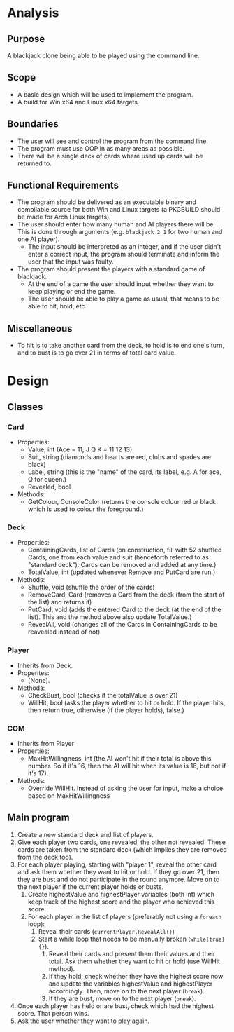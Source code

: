 # Analysis

## Purpose

A blackjack clone being able to be played using the command line.

## Scope

* A basic design which will be used to implement the program.
* A build for Win x64 and Linux x64 targets.

## Boundaries

* The user will see and control the program from the command line.
* The program must use OOP in as many areas as possible.
* There will be a single deck of cards where used up cards will be returned to.

## Functional Requirements

* The program should be delivered as an executable binary and compilable source for both Win and Linux targets (a PKGBUILD should be made for Arch Linux targets).
* The user should enter how many human and AI players there will be. This is done through arguments (e.g. `blackjack 2 1` for two human and one AI player).
  * The input should be interpreted as an integer, and if the user didn't enter a correct input, the program should terminate and inform the user that the input was faulty.
* The program should present the players with a standard game of blackjack.
  * At the end of a game the user should input whether they want to keep playing or end the game.
  * The user should be able to play a game as usual, that means to be able to hit, hold, etc.
  
## Miscellaneous

* To hit is to take another card from the deck, to hold is to end one's turn, and to bust is to go over 21 in terms of total card value.

# Design

## Classes

### Card

* Properties:
  * Value, int (Ace = 11, J Q K = 11 12 13)
  * Suit, string (diamonds and hearts are red, clubs and spades are black)
  * Label, string (this is the "name" of the card, its label, e.g. A for ace, Q for queen.)
  * Revealed, bool
* Methods:
  * GetColour, ConsoleColor (returns the console colour red or black which is used to colour the foreground.)

### Deck

* Properties:
  * ContainingCards, list of Cards (on construction, fill with 52 shuffled Cards, one from each value and suit (henceforth referred to as "standard deck"). Cards can be removed and added at any time.)
  * TotalValue, int (updated whenever Remove and PutCard are run.)
* Methods:
  * Shuffle, void (shuffle the order of the cards)
  * RemoveCard, Card (removes a Card from the deck (from the start of the list) and returns it)
  * PutCard, void (adds the entered Card to the deck (at the end of the list). This and the method above also update TotalValue.)
  * RevealAll, void (changes all of the Cards in ContainingCards to be reavealed instead of not)

### Player

* Inherits from Deck.
* Properites:
  * [None].
* Methods:
  * CheckBust, bool (checks if the totalValue is over 21)
  * WillHit, bool (asks the player whether to hit or hold. If the player hits, then return true, otherwise (if the player holds), false.)

### COM

* Inherits from Player
* Properties:
  * MaxHitWillingness, int (the AI won't hit if their total is above this number. So if it's 16, then the AI will hit when its value is 16, but not if it's 17).
* Methods:
  * Override WillHit. Instead of asking the user for input, make a choice based on MaxHitWillingness

## Main program

1. Create a new standard deck and list of players.
2. Give each player two cards, one revealed, the other not revealed. These cards are taken from the standard deck (which implies they are removed from the deck too).
3. For each player playing, starting with "player 1", reveal the other card and ask them whether they want to hit or hold. If they go over 21, then they are bust and do not participate in the round anymore. Move on to the next player if the current player holds or busts.
   1. Create highestValue and highestPlayer variables (both int) which keep track of the highest score and the player who achieved this score.
   2. For each player in the list of players (preferably not using a `foreach` loop):
      1. Reveal their cards (`currentPlayer.RevealAll()`)
      2. Start a while loop that needs to be manually broken (`while(true) {}`).
         1. Reveal their cards and present them their values and their total. Ask them whether they want to hit or hold (use WillHit method).
         2. If they hold, check whether they have the highest score now and update the variables highestValue and highestPlayer accordingly. Then, move on to the next player (`break`).
         3. If they are bust, move on to the next player (`break`).
4. Once each player has held or are bust, check which had the highest score. That person wins.
5. Ask the user whether they want to play again.
